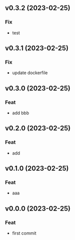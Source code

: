 ## v0.3.2 (2023-02-25)

### Fix

- test

## v0.3.1 (2023-02-25)

### Fix

- update dockerfile

## v0.3.0 (2023-02-25)

### Feat

- add bbb

## v0.2.0 (2023-02-25)

### Feat

- add

## v0.1.0 (2023-02-25)

### Feat

- aaa

## v0.0.0 (2023-02-25)

### Feat

- first commit
